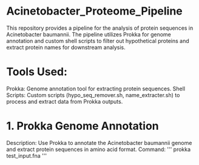 # Acinetobacter_Proteome_Pipeline
This repository provides a pipeline for the analysis of protein sequences in Acinetobacter baumannii. The pipeline utilizes Prokka for genome annotation and custom shell scripts to filter out hypothetical proteins and extract protein names for downstream analysis.
# Tools Used:
Prokka: Genome annotation tool for extracting protein sequences.
Shell Scripts: Custom scripts (hypo_seq_remover.sh, name_extracter.sh) to process and extract data from Prokka outputs.

# 1. Prokka Genome Annotation
Description:
Use Prokka to annotate the Acinetobacter baumannii genome and extract protein sequences in amino acid format.
Command:
'''
prokka test_input.fna
'''
